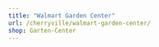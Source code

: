 ```yaml
---
title: "Walmart Garden Center"
url: /cherryville/walmart-garden-center/
shop: Garten-Center
---
```


